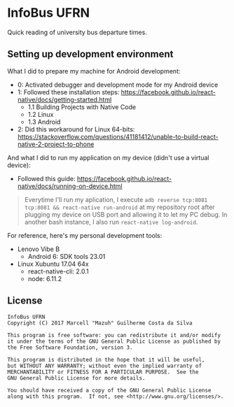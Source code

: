 # InfoBus UFRN
Quick reading of university bus departure times.

## Setting up development environment

What I did to prepare my machine for Android development:

- 0: Activated debugger and development mode for my Android device
- 1: Followed these installation steps: https://facebook.github.io/react-native/docs/getting-started.html
    - 1.1 Building Projects with Native Code
    - 1.2 Linux
    - 1.3 Android
- 2: Did this workaround for Linux 64-bits: https://stackoverflow.com/questions/41181412/unable-to-build-react-native-2-project-to-phone

And what I did to run my application on my device (didn't use a virtual device):

- Followed this guide: https://facebook.github.io/react-native/docs/running-on-device.html

> Everytime I'll run my aplication, I execute ```adb reverse tcp:8081 tcp:8081 && react-native run-android```
> at my repository root after plugging my device on USB port and allowing it to let my PC debug.
> In another bash instance, I also run ```react-native log-android```.

For reference, here's my personal development tools:

- Lenovo Vibe B
    - Android 6: SDK tools 23.01
- Linux Xubuntu 17.04 64x
    - react-native-cli: 2.0.1
    - node: 6.11.2

## License

    InfoBus UFRN
    Copyright (C) 2017 Marcell "Mazuh" Guilherme Costa da Silva

    This program is free software: you can redistribute it and/or modify
    it under the terms of the GNU General Public License as published by
    the Free Software Foundation, version 3.

    This program is distributed in the hope that it will be useful,
    but WITHOUT ANY WARRANTY; without even the implied warranty of
    MERCHANTABILITY or FITNESS FOR A PARTICULAR PURPOSE.  See the
    GNU General Public License for more details.

    You should have received a copy of the GNU General Public License
    along with this program.  If not, see <http://www.gnu.org/licenses/>.
